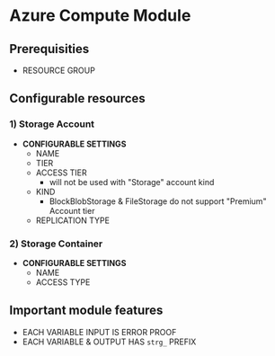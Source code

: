 # **Azure Compute Module**
## **Prerequisities**
* RESOURCE GROUP
## **Configurable resources**
### 1) **Storage Account**
* **CONFIGURABLE SETTINGS**
  * NAME
  * TIER
  * ACCESS TIER
    * will not be used with "Storage" account kind
  * KIND
    * BlockBlobStorage & FileStorage do not support "Premium" Account tier
  * REPLICATION TYPE
### 2) **Storage Container**
* **CONFIGURABLE SETTINGS**
  * NAME
  * ACCESS TYPE
## **Important module features**
* EACH VARIABLE INPUT IS ERROR PROOF
* EACH VARIABLE & OUTPUT HAS `strg_` PREFIX